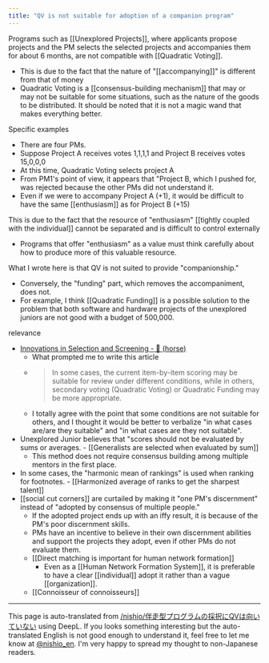 ```yaml
---
title: "QV is not suitable for adoption of a companion program"
---
```


Programs such as [[Unexplored Projects]], where applicants propose projects and the PM selects the selected projects and accompanies them for about 6 months, are not compatible with [[Quadratic Voting]].
- This is due to the fact that the nature of "[[accompanying]]" is different from that of money
- Quadratic Voting is a [[consensus-building mechanism]] that may or may not be suitable for some situations, such as the nature of the goods to be distributed. It should be noted that it is not a magic wand that makes everything better.

Specific examples
- There are four PMs.
- Suppose Project A receives votes 1,1,1,1 and Project B receives votes 15,0,0,0
- At this time, Quadratic Voting selects project A
- From PM1's point of view, it appears that "Project B, which I pushed for, was rejected because the other PMs did not understand it.
- Even if we were to accompany Project A (+1), it would be difficult to have the same [[enthusiasm]] as for Project B (+15)

This is due to the fact that the resource of "enthusiasm" [[tightly coupled with the individual]] cannot be separated and is difficult to control externally
- Programs that offer "enthusiasm" as a value must think carefully about how to produce more of this valuable resource.

What I wrote here is that QV is not suited to provide "companionship."
- Conversely, the "funding" part, which removes the accompaniment, does not.
- For example, I think [[Quadratic Funding]] is a possible solution to the problem that both software and hardware projects of the unexplored juniors are not good with a budget of 500,000.


relevance
- [Innovations in Selection and Screening - 🐴 (horse)](https://blog.takaumada.com/entry/innovation-of-grant-choice)
    - What prompted me to write this article
    - > In some cases, the current item-by-item scoring may be suitable for review under different conditions, while in others, secondary voting (Quadratic Voting) or Quadratic Funding may be more appropriate.
    - I totally agree with the point that some conditions are not suitable for others, and I thought it would be better to verbalize "in what cases are/are they suitable" and "in what cases are they not suitable".
- Unexplored Junior believes that "scores should not be evaluated by sums or averages.
        - [[Generalists are selected when evaluated by sum]]
    - This method does not require consensus building among multiple mentors in the first place.
- In some cases, the "harmonic mean of rankings" is used when ranking for footnotes.
        - [[Harmonized average of ranks to get the sharpest talent]]
- [[social cut corners]] are curtailed by making it "one PM's discernment" instead of "adopted by consensus of multiple people."
    - If the adopted project ends up with an iffy result, it is because of the PM's poor discernment skills.
    - PMs have an incentive to believe in their own discernment abilities and support the projects they adopt, even if other PMs do not evaluate them.
    - [[Direct matching is important for human network formation]]
        - Even as a [[Human Network Formation System]], it is preferable to have a clear [[individual]] adopt it rather than a vague [[organization]].
    - [[Connoisseur of connoisseurs]]

---
This page is auto-translated from [/nishio/伴走型プログラムの採択にQVは向いていない](https://scrapbox.io/nishio/伴走型プログラムの採択にQVは向いていない) using DeepL. If you looks something interesting but the auto-translated English is not good enough to understand it, feel free to let me know at [@nishio_en](https://twitter.com/nishio_en). I'm very happy to spread my thought to non-Japanese readers.